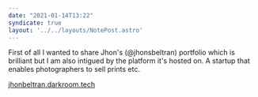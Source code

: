 ```yaml
---
date: "2021-01-14T13:22"
syndicate: true
layout: '../../layouts/NotePost.astro'
---
```


First of all I wanted to share Jhon's (@jhonsbeltran) portfolio which is brilliant but I am also intigued by the platform it's hosted on. A startup that enables photographers to sell prints etc. 

[jhonbeltran.darkroom.tech](https://jhonbeltran.darkroom.tech/)